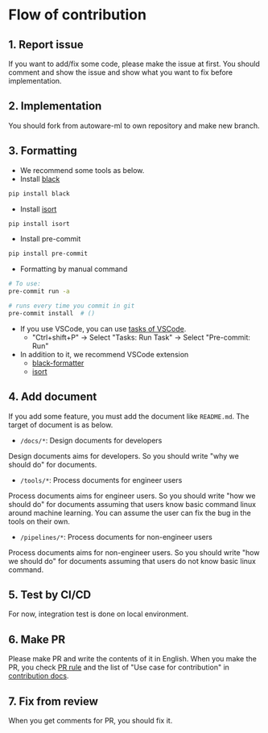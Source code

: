 # Flow of contribution
## 1. Report issue

If you want to add/fix some code, please make the issue at first.
You should comment and show the issue and show what you want to fix  before implementation.

## 2. Implementation

You should fork from autoware-ml to own repository and make new branch.

## 3. Formatting

- We recommend some tools as below.
- Install [black](https://github.com/psf/black)

```sh
pip install black
```

- Install [isort](https://github.com/PyCQA/isort)

```sh
pip install isort
```

- Install pre-commit

```sh
pip install pre-commit
```

- Formatting by manual command

```sh
# To use:
pre-commit run -a

# runs every time you commit in git
pre-commit install  # ()
```

- If you use VSCode, you can use [tasks of VSCode](https://github.com/tier4/AWML/blob/main/.vscode/tasks.json).
  - "Ctrl+shift+P" -> Select "Tasks: Run Task" -> Select "Pre-commit: Run"
- In addition to it, we recommend VSCode extension
  - [black-formatter](https://marketplace.visualstudio.com/items?itemName=ms-python.black-formatter)
  - [isort](https://marketplace.visualstudio.com/items?itemName=ms-python.isort)

## 4. Add document

If you add some feature, you must add the document like `README.md`.
The target of document is as below.

- `/docs/*`: Design documents for developers

Design documents aims for developers.
So you should write "why we should do" for documents.

- `/tools/*`: Process documents for engineer users

Process documents aims for engineer users.
So you should write "how we should do" for documents assuming that users know basic command linux around machine learning.
You can assume the user can fix the bug in the tools on their own.

- `/pipelines/*`: Process documents for non-engineer users

Process documents aims for non-engineer users.
So you should write "how we should do" for documents assuming that users do not know basic linux command.

## 5. Test by CI/CD

For now, integration test is done on local environment.

## 6. Make PR

Please make PR and write the contents of it in English.
When you make the PR, you check [PR rule](/docs/contribution/contribution_flow/pr_rule.md) and the list of "Use case for contribution" in [contribution docs](/docs/contribution/contribution.md).

## 7. Fix from review

When you get comments for PR, you should fix it.

